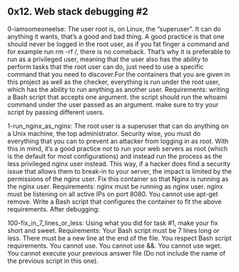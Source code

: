## 0x12. Web stack debugging #2


0-iamsomeoneelse: The user root is, on Linux, the “superuser”. It can do anything it wants, that’s a good and bad thing. A good practice is that one should never be logged in the root user, as if you fat finger a command and for example run rm -rf /, there is no comeback. That’s why it is preferable to run as a privileged user, meaning that the user also has the ability to perform tasks that the root user can do, just need to use a specific command that you need to discover.For the containers that you are given in this project as well as the checker, everything is run under the root user, which has the ability to run anything as another user.
Requirements:
writing a Bash script that accepts one argument.
the script should run the whoami command under the user passed as an argument.
make sure to try your script by passing different users.


1-run_nginx_as_nginx: The root user is a superuser that can do anything on a Unix machine, the top administrator. Security wise, you must do everything that you can to prevent an attacker from logging in as root. With this in mind, it’s a good practice not to run your web servers as root (which is the default for most configurations) and instead run the process as the less privileged nginx user instead. This way, if a hacker does find a security issue that allows them to break-in to your server, the impact is limited by the permissions of the nginx user.
Fix this container so that Nginx is running as the nginx user.
Requirements:
nginx must be running as nginx user.
nginx must be listening on all active IPs on port 8080.
You cannot use apt-get remove.
Write a Bash script that configures the container to fit the above requirements.
After debugging:


100-fix_in_7_lines_or_less: Using what you did for task #1, make your fix short and sweet.
Requirements:
Your Bash script must be 7 lines long or less.
There must be a new line at the end of the file.
You respect Bash script requirements.
You cannot use.
You cannot use &&.
You cannot use wget.
You cannot execute your previous answer file (Do not include the name of the previous script in this one).

